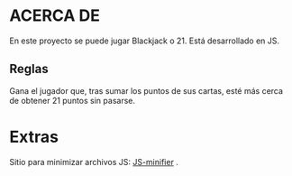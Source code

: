 # ACERCA DE  

En este proyecto se puede jugar Blackjack o 21. Está desarrollado en JS.  

## Reglas  

Gana el jugador que, tras sumar los puntos de sus cartas, esté más cerca de obtener 21 puntos sin pasarse.  

# Extras  

Sitio para minimizar archivos JS: [JS-minifier](https://www.toptal.com/developers/javascript-minifier/) .